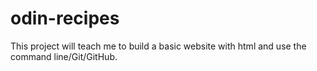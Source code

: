 # odin-recipes

This project will teach me to build a basic website with html and use the command line/Git/GitHub.